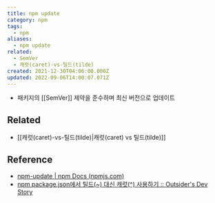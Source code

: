 ```yaml
---
title: npm update
category: npm
tags:
  - npm
aliases:
  - npm update
related:
  - SemVer
  - 캐럿(caret)-vs-틸드(tilde)
created: 2021-12-30T04:06:00.000Z
updated: 2022-09-06T14:00:07.071Z
---
```


- 패키지의 [[SemVer]] 제약을 준수하며 최신 버전으로 업데이트

## Related

- [[캐럿(caret)-vs-틸드(tilde)|캐럿(caret) vs 틸드(tilde)]]

## Reference

- [npm-update | npm Docs (npmjs.com)](https://docs.npmjs.com/cli/v8/commands/npm-update/)
- [npm package.json에서 틸드(~) 대신 캐럿(^) 사용하기 :: Outsider's Dev Story](https://blog.outsider.ne.kr/1041)
